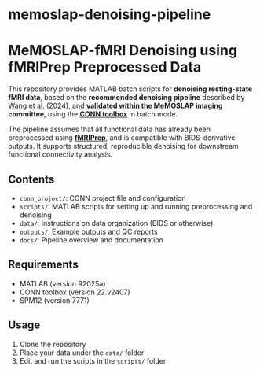 # memoslap-denoising-pipeline

# MeMOSLAP-fMRI Denoising using fMRIPrep Preprocessed Data

This repository provides MATLAB batch scripts for **denoising resting-state fMRI data**, based on the **recommended denoising pipeline** described by [Wang et al. (2024)](https://doi.org/10.1371/journal.pcbi.1011942), and **validated within the [MeMOSLAP](https://www.memoslap.de/en/home/) imaging committee**, using the [**CONN toolbox**](https://web.conn-toolbox.org/home) in batch mode.

The pipeline assumes that all functional data has already been preprocessed using [**fMRIPrep**](https://doi.org/10.1038/s41592-018-0235-4), and is compatible with BIDS-derivative outputs. It supports structured, reproducible denoising for downstream functional connectivity analysis.


## Contents
- `conn_project/`: CONN project file and configuration
- `scripts/`: MATLAB scripts for setting up and running preprocessing and denoising
- `data/`: Instructions on data organization (BIDS or otherwise)
- `outputs/`: Example outputs and QC reports
- `docs/`: Pipeline overview and documentation

## Requirements
- MATLAB (version R2025a)
- CONN toolbox (version 22.v2407)
- SPM12 (version 7771)

## Usage
1. Clone the repository
2. Place your data under the `data/` folder
3. Edit and run the scripts in the `scripts/` folder
